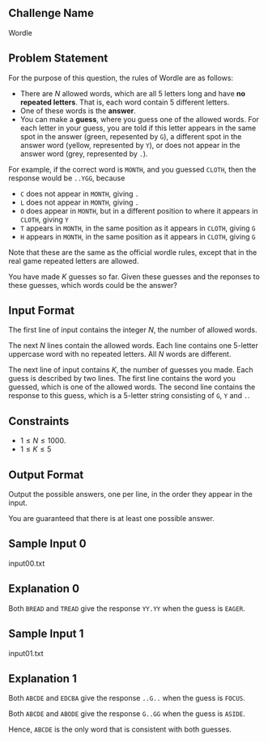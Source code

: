 ## Challenge Name

Wordle

## Problem Statement

For the purpose of this question, the rules of Wordle are as follows:

- There are $N$ allowed words, which are all 5 letters long and have **no repeated letters**. That is, each word contain 5 different letters.
- One of these words is the **answer**.
- You can make a **guess**, where you guess one of the allowed words. For each letter in your guess, you are told if this letter appears in the same spot in the answer (green, repesented by `G`), a different spot in the answer word (yellow, represented by `Y`), or does not appear in the answer word (grey, represented by `.`).

For example, if the correct word is `MONTH`, and you guessed `CLOTH`, then the response would be `..YGG`, because

- `C` does not appear in `MONTH`, giving `.`
- `L` does not appear in `MONTH`, giving `.`
- `O` does appear in `MONTH`, but in a different position to where it appears in `CLOTH`, giving `Y`
- `T` appears in `MONTH`, in the same position as it appears in `CLOTH`, giving `G`
- `H` appears in `MONTH`, in the same position as it appears in `CLOTH`, giving `G`

Note that these are the same as the official wordle rules, except that in the real game repeated letters are allowed.

You have made $K$ guesses so far.
Given these guesses and the reponses to these guesses, which words could be the answer?

## Input Format

The first line of input contains the integer $N$, the number of allowed words.

The next $N$ lines contain the allowed words. 
Each line contains one 5-letter uppercase word with no repeated letters. 
All $N$ words are different.

The next line of input contains $K$, the number of guesses you made.
Each guess is described by two lines. 
The first line contains the word you guessed, which is one of the allowed words.
The second line contains the response to this guess, which is a 5-letter string consisting of `G`, `Y` and `.`.

## Constraints

- $1 \le N \le 1000$.
- $1 \le K \le 5$

## Output Format

Output the possible answers, one per line, in the order they appear in the input.

You are guaranteed that there is at least one possible answer.

## Sample Input 0

input00.txt

## Explanation 0

Both `BREAD` and `TREAD` give the response `YY.YY` when the guess is `EAGER`.

## Sample Input 1

input01.txt

## Explanation 1

Both `ABCDE` and `EDCBA` give the response `..G..` when the guess is `FOCUS`.

Both `ABCDE` and `ABODE` give the response `G..GG` when the guess is `ASIDE`.

Hence, `ABCDE` is the only word that is consistent with both guesses.